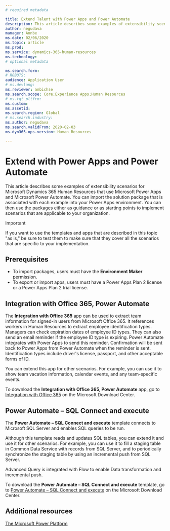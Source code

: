 ```yaml
---
# required metadata

title: Extend Talent with Power Apps and Power Automate
description: This article describes some examples of extensibility scenarios for Microsoft Dynamics 365 Human Resources that use Microsoft Power Apps and Microsoft Power Automate.
author: negudava
manager: Annbe
ms.date: 02/06/2020
ms.topic: article
ms.prod: 
ms.service: dynamics-365-human-resources
ms.technology:
# optional metadata

ms.search.form: 
# ROBOTS: 
audience: Application User
# ms.devlang: 
ms.reviewer: anbichse
ms.search.scope: Core;Experience Apps;Human Resources
# ms.tgt_pltfrm: 
ms.custom:
ms.assetid: 
ms.search.region: Global
# ms.search.industry: 
ms.author: negudava
ms.search.validFrom: 2020-02-03
ms.dyn365.ops.version: Human Resources

---
```


# Extend with Power Apps and Power Automate

This article describes some examples of extensibility scenarios for Microsoft Dynamics 365 Human Resources that use Microsoft Power Apps and Microsoft Power Automate. You can import the solution package that is associated with each example into your Power Apps environment. You can then use the packages either as guidance or as starting points to implement scenarios that are applicable to your organization.

> [!IMPORTANT]
> If you want to use the templates and apps that are described in this topic "as is," be sure to test them to make sure that they cover all the scenarios that are specific to your implementation.

## Prerequisites

- To import packages, users must have the **Environment Maker** permission.
- To export or import apps, users must have a Power Apps Plan 2 license or a Power Apps Plan 2 trial license.

## Integration with Office 365, Power Automate

The **Integration with Office 365** app can be used to extract team information for signed-in users from Microsoft Office 365. It references workers in Human Resources to extract employee identification types. Managers can check expiration dates of employee ID types. They can also send an email reminder if the employee ID type is expiring. Power Automate integrates with Power Apps to send this reminder. Confirmation will be sent back to Power Apps from Power Automate when the reminder is sent. Identification types include driver's license, passport, and other acceptable forms of ID.

You can extend this app for other scenarios. For example, you can use it to show team vacation information, calendar events, and any team-specific events.

To download the **Integration with Office 365, Power Automate** app, go to [Integration with Office 365](https://go.microsoft.com/fwlink/?linkid=2081787) on the Microsoft Download Center.

## Power Automate – SQL Connect and execute

The **Power Automate – SQL Connect and execute** template connects to Microsoft SQL Server and enables SQL queries to be run.

Although this template reads and updates SQL tables, you can extend it and use it for other scenarios. For example, you can use it to fill a staging table in Common Data Service with records from SQL Server, and to periodically synchronize the staging table by using an incremental push from SQL Server.

Advanced Query is integrated with Flow to enable Data transformation and incremental push.

To download the **Power Automate – SQL Connect and execute** template, go to [Power Automate – SQL Connect and execute](https://go.microsoft.com/fwlink/?linkid=2081789) on the Microsoft Download Center.

## Additional resources

[The Microsoft Power Platform](https://docs.microsoft.com/power-platform/admin/admin-documentation)</br>